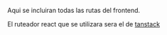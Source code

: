 Aqui se incluiran todas las rutas del frontend.

El ruteador react que se utilizara sera el de [tanstack](https://tanstack.com/router/latest/docs/framework/react/installation)

